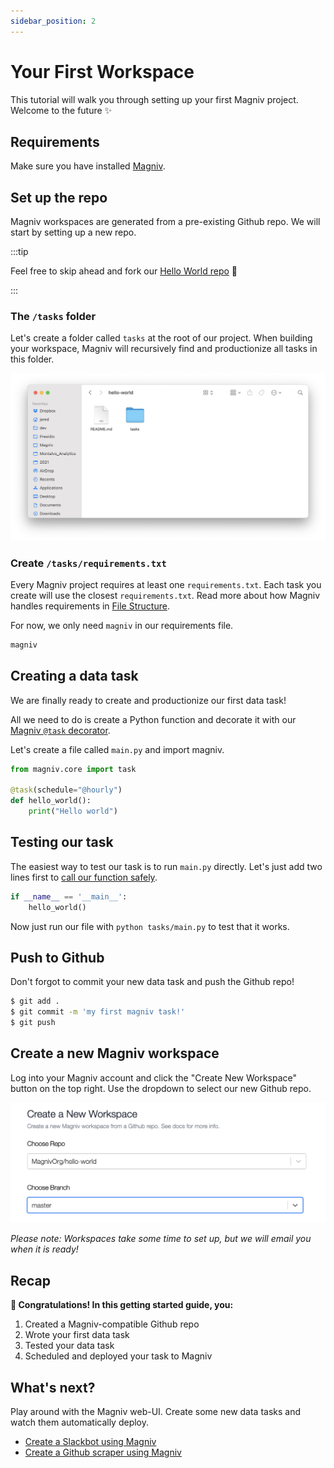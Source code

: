 ```yaml
---
sidebar_position: 2
---
```


# Your First Workspace

This tutorial will walk you through setting up your first Magniv project. Welcome to the future ✨

## Requirements

Make sure you have installed [Magniv](../).

## Set up the repo

Magniv workspaces are generated from a pre-existing Github repo. We will start by setting up a new repo.


:::tip

Feel free to skip ahead and fork our [Hello World repo](https://github.com/MagnivOrg/hello-world) 🍴 

:::

### The `/tasks` folder

Let's create a folder called `tasks` at the root of our project. When building your workspace, Magniv will recursively find and productionize all tasks in this folder.

![Tasks folder screenshot](../../static/img/tasks_folder.png)

### Create `/tasks/requirements.txt`

Every Magniv project requires at least one `requirements.txt`. Each task you create will use the closest `requirements.txt`. Read more about how Magniv handles requirements in [File Structure](../documentation/file-structure).

For now, we only need `magniv` in our requirements file.

```jsx title="/tasks/requirements.txt"
magniv
```

## Creating a data task

We are finally ready to create and productionize our first data task!

All we need to do is create a Python function and decorate it with our [Magniv `@task` decorator](../documentation/task-decorator).

Let's create a file called `main.py` and import magniv.

```python title="/tasks/main.py"
from magniv.core import task

@task(schedule="@hourly")
def hello_world():
	print("Hello world")
```

## Testing our task

The easiest way to test our task is to run `main.py` directly. Let's just add two lines first to [call our function safely](https://www.geeksforgeeks.org/what-does-the-if-__name__-__main__-do/).

```python
if __name__ == '__main__':
	hello_world()
```

Now just run our file with `python tasks/main.py` to test that it works.

## Push to Github

Don't forgot to commit your new data task and push the Github repo!

```bash
$ git add .
$ git commit -m 'my first magniv task!'
$ git push
```

## Create a new Magniv workspace

Log into your Magniv account and click the "Create New Workspace" button on the top right. Use the dropdown to select our new Github repo.

![Create workspace screenshot](../../static/img/create_workspace.png)

_Please note: Workspaces take some time to set up, but we will email you when it is ready!_

## Recap

**🎉 Congratulations! In this getting started guide, you:**
1. Created a Magniv-compatible Github repo 
2. Wrote your first data task
3. Tested your data task
4. Scheduled and deployed your task to Magniv

## What's next?

Play around with the Magniv web-UI. Create some new data tasks and watch them automatically deploy.

- [Create a Slackbot using Magniv](slack-bot)
- [Create a Github scraper using Magniv](github-scraper)
<!-- Add other docs here -->